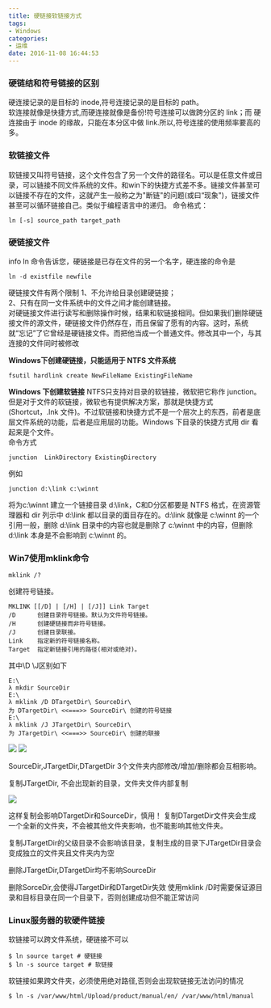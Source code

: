```yaml
---
title: 硬链接软链接方式
tags:
- Windows
categories:
- 运维
date: 2016-11-08 16:44:53
---
```


### 硬链结和符号链接的区别

硬连接记录的是目标的 inode,符号连接记录的是目标的 path。  
软连接就像是快捷方式,而硬连接就像是备份!符号连接可以做跨分区的 link；而 硬连接由于 inode 的缘故，只能在本分区中做 link.所以,符号连接的使用频率要高的多。

### 软链接文件

软链接又叫符号链接，这个文件包含了另一个文件的路径名。可以是任意文件或目录，可以链接不同文件系统的文件。和win下的快捷方式差不多。链接文件甚至可以链接不存在的文件，这就产生一般称之为"断链"的问题(或曰“现象")，链接文件甚至可以循环链接自己。类似于编程语言中的递归。 命令格式：
```shell
ln [-s] source_path target_path 
```
    

### 硬链接文件

info ln 命令告诉您，硬链接是已存在文件的另一个名字，硬连接的命令是
```shell
ln -d existfile newfile 
```

硬链接文件有两个限制 
1、不允许给目录创建硬链接；  
2、只有在同一文件系统中的文件之间才能创建链接。  
对硬链接文件进行读写和删除操作时候，结果和软链接相同。但如果我们删除硬链接文件的源文件，硬链接文件仍然存在，而且保留了愿有的内容。这时，系统就“忘记”了它曾经是硬链接文件。而把他当成一个普通文件。修改其中一个，与其连接的文件同时被修改

**Windows下创建硬链接，只能适用于 NTFS 文件系统**
```shell
fsutil hardlink create NewFileName ExistingFileName
```

**Windows 下创建软链接**
NTFS只支持对目录的软链接，微软把它称作 junction。但是对于文件的软链接，微软也有提供解决方案，那就是快捷方式(Shortcut，.lnk 文件)。不过软链接和快捷方式不是一个层次上的东西，前者是底层文件系统的功能，后者是应用层的功能。Windows 下目录的快捷方式用 dir 看起来是个文件。  
命令方式
```shell
junction  LinkDirectory ExistingDirectory
```
例如
```shell
junction d:\link c:\winnt
```
将为c:\\winnt 建立一个链接目录 d:\\link，C和D分区都要是 NTFS 格式，在资源管理器和 dir 列示中 d:\\link 都以目录的面目存在的。d:\\link 就像是 c:\\winnt 的一个引用一般，删除 d:\\link 目录中的内容也就是删除了 c:\\winnt 中的内容，但删除 d:\\link 本身是不会影响到 c:\\winnt 的。

### Win7使用mklink命令
```shell
mklink /?
```
创建符号链接。
```text
MKLINK [[/D] | [/H] | [/J]] Link Target
/D      创建目录符号链接。默认为文件符号链接。
/H      创建硬链接而非符号链接。
/J      创建目录联接。
Link    指定新的符号链接名称。
Target  指定新链接引用的路径(相对或绝对)。
```    
其中\D \J区别如下
```shell
E:\
λ mkdir SourceDir
E:\
λ mklink /D DTargetDir\ SourceDir\
为 DTargetDir\ <<===>> SourceDir\ 创建的符号链接
E:\
λ mklink /J JTargetDir\ SourceDir\
为 JTargetDir\ <<===>> SourceDir\ 创建的联接
```

![](http://7xq3ry.com1.z0.glb.clouddn.com/20160127111417.png) 
![](http://7xq3ry.com1.z0.glb.clouddn.com/20160127111459.png) 

SourceDir,JTargetDir,DTargetDir 3个文件夹内部修改/增加/删除都会互相影响。  

复制JTargetDir, 不会出现新的目录，文件夹文件内部复制 

![](http://7xq3ry.com1.z0.glb.clouddn.com/20160127112544.png) 

这样复制会影响DTargetDir和SourceDir，慎用！ 复制DTargetDir文件夹会生成一个全新的文件夹，不会被其他文件夹影响，也不能影响其他文件夹。 

复制JTargetDir的父级目录不会影响该目录，复制生成的目录下JTargetDir目录会变成独立的文件夹且文件夹内为空 

删除JTargetDir,DTargetDir均不影响SourceDir  

删除SorceDir,会使得JTargetDir和DTargetDir失效 使用mklink /D时需要保证源目录和目标目录在同一个目录下，否则创建成功但不能正常访问

### Linux服务器的软硬件链接

软链接可以跨文件系统，硬链接不可以
```shell
$ ln source target # 硬链接
$ ln -s source target # 软链接
```
软链接如果跨文件夹，必须使用绝对路径,否则会出现软链接无法访问的情况
```shell
$ ln -s /var/www/html/Upload/product/manual/en/ /var/www/html/manual
```

